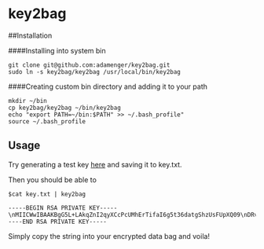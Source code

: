 key2bag
=======

##Installation

####Installing into system bin
```
git clone git@github.com:adamenger/key2bag.git
sudo ln -s key2bag/key2bag /usr/local/bin/key2bag
```

####Creating custom bin directory and adding it to your path
```
mkdir ~/bin
cp key2bag/key2bag ~/bin/key2bag
echo "export PATH=~/bin:$PATH" >> ~/.bash_profile"
source ~/.bash_profile
```

## Usage

Try generating a test key [here](http://travistidwell.com/jsencrypt/demo/) and saving it to key.txt.

Then you should be able to 

```
$cat key.txt | key2bag

-----BEGIN RSA PRIVATE KEY-----\nMIICWwIBAAKBgG5L+LAkqZnI2qyXCcPcUMhErTifaI6g5t36datgShzUsFUpXQ09\nDRvFoxVdewfpKRKu3co/pCQ7aoMXuPo5L/E2D6p1cuenDwlhCnZ/F1Dpjrf3emNS\nyWwBoTc1xJ3pVy5+fyuhBeOHJM1kjp9QtLBsPhtUXPOXhlvIauMkvqAjAgMBAAEC\ngYBV438i20ne4VO3tl36USPu79vcDfZDqvRcw17CN1c/IDi3+F/noTUF/V9Dkenu\nfRho3hcEGY7eUA5fSyfWYpX7wCBNbKMSVvcmHNdMHCVAOTtHfdFNGbOInWhrlt0y\n9ysVQ19KmwkDtxKRHra7n5yYddqZBO5K9LP/v9bDL6aYkQJBAKmUVKRszMn3AbOy\nGEaGn/3cHe1oyribiwW3SDjpaunRjo8hDk8Iycb6bGFaevKxUZJEWHKUfm8ArWxF\n6JH1QS0CQQCmgYHqLtUEWozed6ecl7tpjFWC/J+euIRJ7nu6RDNTzhPWqi5nbhps\nIbW7FKDRqsNLfQXASbJ9/pnS/LkhDxiPAkA6IF3i/mgz0jcDIUiw4/RzT7/yYLkc\nDjTZALoAyAGdo/b5mJsO/DQtwCjmNd1u0tjjCgpHPB8abWEEe/H8FdUBAkEAoQAV\nKOZD38PW9r5oeghVlYe2n8O6bHUqpXpOdRvBLcXUdPt1h1l1fx1RZiZaIqKl2HZ5\neydHyoDHKLZqJEc+jQJAO/nC2tg//U28sSFBlqdE2IHuRo9BmjzrH36tqbufMNSE\nTqzviOB/wpCEJt7OT9yJquYU734W/1/K9QhH7YINOw==\n-----END RSA PRIVATE KEY-----

```

Simply copy the string into your encrypted data bag and voila!
